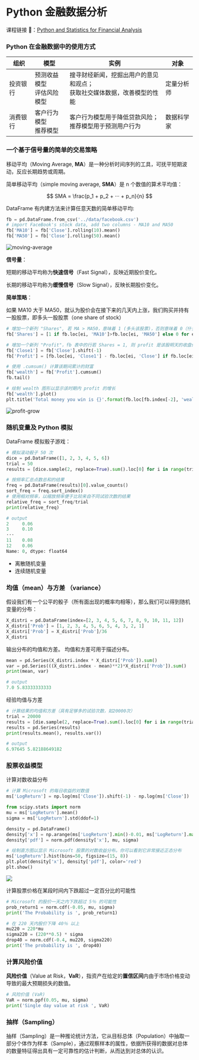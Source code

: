 # Python 金融数据分析

课程链接 🔗：[Python and Statistics for Financial Analysis](https://www.coursera.org/learn/python-statistics-financial-analysis/home/welcome)

### Python 在金融数据中的使用方式

| 组织     | 模型                           | 实例                                                                         | 对象       |
| -------- | ------------------------------ | ---------------------------------------------------------------------------- | ---------- |
| 投资银行 | 预测收益模型<br />评估风险模型 | 搜寻财经新闻，挖掘出用户的意见和观点；<br />获取社交媒体数据，改善模型的性能 | 定量分析师 |
| 消费银行 | 客户行为模型<br />推荐模型     | 客户行为模型用于降低贷款风险；<br />推荐模型用于预测用户行为                 | 数据科学家 |

### 一个基于信号量的简单的交易策略

移动平均（Moving Average, **MA**）是一种分析时间序列的工具，可抚平短期波动，反应长期趋势或周期。

简单移动平均（simple moving average, **SMA**）是 n 个数值的算术平均值：

$$
SMA = \frac{p_1 + p_2 + ··· + p_n}{n}
$$

DataFrame 有内建方法来计算任意天数的简单移动平均:

```python
fb = pd.DataFrame.from_csv('../data/facebook.csv')
# import FaceBook's stock data, add two columns - MA10 and MA50
fb['MA10'] = fb['Close'].rolling(10).mean()
fb['MA50'] = fb['Close'].rolling(50).mean()
```

![moving-average](https://raw.githubusercontent.com/AbyssLink/pic/master/figure-moving-average.jpg)

**信号量**：

短期的移动平均称为**快速信号**（Fast Signal），反映近期股价变化。

长期的移动平均称为**缓慢信号**（Slow Signal），反映长期股价变化。

**简单策略**：

如果 MA10 大于 MA50，就认为股价会在接下来的几天内上涨，我们购买并持有一股股票，即多头一股股票（one share of stock）

```python
# 增加一个新列 "Shares", 若 MA > MA50，意味着 1 (多头该股票)，否则意味着 0（什么也不做）
fb['Shares'] = [1 if fb.loc[ei, 'MA10']>fb.loc[ei, 'MA50'] else 0 for ei in fb.index]

# 增加一个新列 "Profit"，fb 表中的行若 Shares = 1, 则 profit 是该股明天的收盘价 - 今天的收盘价。否则 profit 为 0
fb['Close1'] = fb['Close'].shift(-1)
fb['Profit'] = [fb.loc[ei, 'Close1'] - fb.loc[ei, 'Close'] if fb.loc[ei, 'Shares']==1 else 0 for ei in fb.index]

# 使用 .cumsum() 计算该期间累计的财富
fb['wealth'] = fb['Profit'].cumsum()
fb.tail()

# 绘制 wealth 图形以显示该时期内 profit 的增长
fb['wealth'].plot()
plt.title('Total money you win is {}'.format(fb.loc[fb.index[-2], 'wealth']))
```

![profit-grow](https://raw.githubusercontent.com/AbyssLink/pic/master/figure-profit-grow.jpg)

### 随机变量及 Python 模拟

DataFrame 模拟骰子游戏：

```Python
# 模拟滚动骰子 50 次
dice = pd.DataFrame([1, 2, 3, 4, 5, 6])
trial = 50
results = [dice.sample(2, replace=True).sum().loc[0] for i in range(trial)]

# 按频率汇总点数总和的结果
freq = pd.DataFrame(results)[0].value_counts()
sort_freq = freq.sort_index()
# 使用相对频率，以缩放频率便于比较来自不同试验次数的结果
relative_freq = sort_freq/trial
print(relative_freq)

# output
2     0.06
3     0.10
···
11    0.08
12    0.06
Name: 0, dtype: float64
```

- 离散随机变量
- 连续随机变量

### 均值（mean）与方差 （variance）

假设我们有一个公平的骰子（所有面出现的概率均相等），那么我们可以得到随机变量的分布：

```python
X_distri = pd.DataFrame(index=[2, 3, 4, 5, 6, 7, 8, 9, 10, 11, 12])
X_distri['Prob'] = [1, 2, 3, 4, 5, 6, 5, 4, 3, 2, 1]
X_distri['Prob'] = X_distri['Prob']/36
X_distri
```

输出分布的均值和方差。 均值和方差可用于描述分布。

```python
mean = pd.Series(X_distri.index * X_distri['Prob']).sum()
var = pd.Series(((X_distri.index - mean)**2)*X_distri['Prob']).sum()
print(mean, var)

# output
7.0 5.83333333333
```

经验均值与方差

```python
# 计算结果的均值和方差（具有足够多的试验次数，如20000次）
trial = 20000
results = [die.sample(2, replace=True).sum().loc[0] for i in range(trial)]
results = pd.Series(results)
print(results.mean(), results.var())

# output
6.97645 5.82188649182
```

### 股票收益模型

计算对数收益分布

```python
# 计算 Microsoft 的每日收益的对数值
ms['LogReturn'] = np.log(ms['Close']).shift(-1) - np.log(ms['Close'])

from scipy.stats import norm
mu = ms['LogReturn'].mean()
sigma = ms['LogReturn'].std(ddof=1)

density = pd.DataFrame()
density['x'] = np.arange(ms['LogReturn'].min()-0.01, ms['LogReturn'].max()+0.01, 0.001)
density['pdf'] = norm.pdf(density['x'], mu, sigma)

# 绘制直方图以显示 Microsoft 股票的对数收益分布。你可以看到它非常接近正态分布
ms['LogReturn'].hist(bins=50, figsize=(15, 8))
plt.plot(density['x'], density['pdf'], color='red')
plt.show()
```

![](https://raw.githubusercontent.com/AbyssLink/pic/master/microsoft-log-return-distribution.png)

计算股票价格在某段时间内下跌超过一定百分比的可能性

```python
# Microsoft 的股价一天之内下跌超过 5％ 的可能性
prob_return1 = norm.cdf(-0.05, mu, sigma)
print('The Probability is ', prob_return1)

# 在 220 天内股价下降 40％ 以上
mu220 = 220*mu
sigma220 = (220**0.5) * sigma
drop40 = norm.cdf(-0.4, mu220, sigma220)
print('The probability is ', drop40)
```

### 计算风险价值

**风险价值**（Value at Risk，**VaR**），指资产在给定的**置信区间**内由于市场价格变动导致的最大预期损失的数值。

```python
# 风险价值 (VaR)
VaR = norm.ppf(0.05, mu, sigma)
print('Single day value at risk ', VaR)
```

### 抽样（Sampling）

抽样（Sampling）是一种推论统计方法，它从目标总体（Population）中抽取一部分个体作为样本（Sample），通过观察样本的属性，依据所获得的数据对总体的数量特征得出具有一定可靠性的估计判断，从而达到对总体的认识。
